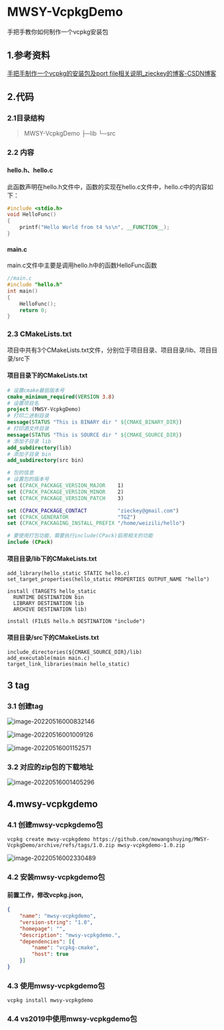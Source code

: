 # MWSY-VcpkgDemo

手把手教你如何制作一个vcpkg安装包

## 1.参考资料

[手把手制作一个vcpkg的安装包及port file相关说明_zieckey的博客-CSDN博客](https://blog.csdn.net/zieckey/article/details/72795427)

## 2.代码

### 2.1目录结构

>MWSY-VcpkgDemo
>├─lib
>└─src

### 2.2 内容

#### hello.h、hello.c

此函数声明在hello.h文件中，函数的实现在hello.c文件中，hello.c中的内容如下：

```c++
#include <stdio.h>
void HelloFunc()
{
    printf("Hello World from t4 %s\n", __FUNCTION__);
}
```

#### main.c

main.c文件中主要是调用hello.h中的函数HelloFunc函数

```c++
//main.c
#include "hello.h"
int main()
{
    HelloFunc();
    return 0;
}

```

### 2.3 CMakeLists.txt

项目中共有3个CMakeLists.txt文件，分别位于项目目录、项目目录/lib、项目目录/src下

#### 项目目录下的CMakeLists.txt

```cmake
# 设置cmake最低版本号
cmake_minimum_required(VERSION 3.8)
# 设置项目名
project (MWSY-VcpkgDemo)
# 打印二进制目录
message(STATUS "This is BINARY dir " ${CMAKE_BINARY_DIR})
# 打印源文件目录
message(STATUS "This is SOURCE dir " ${CMAKE_SOURCE_DIR})
# 添加子目录 lib
add_subdirectory(lib)
# 添加子目录 bin
add_subdirectory(src bin)

# 包的信息
# 设置包的版本号
set (CPACK_PACKAGE_VERSION_MAJOR    1)
set (CPACK_PACKAGE_VERSION_MINOR    2)
set (CPACK_PACKAGE_VERSION_PATCH    3)

set (CPACK_PACKAGE_CONTACT          "zieckey@gmail.com")
set (CPACK_GENERATOR                "TGZ")
set (CPACK_PACKAGING_INSTALL_PREFIX "/home/weizili/hello")

# 要使用打包功能，需要执行include(CPack)启用相关的功能
include (CPack)
```

#### 项目目录/lib下的CMakeLists.txt

```
add_library(hello_static STATIC hello.c)
set_target_properties(hello_static PROPERTIES OUTPUT_NAME "hello")

install (TARGETS hello_static
  RUNTIME DESTINATION bin
  LIBRARY DESTINATION lib
  ARCHIVE DESTINATION lib)

install (FILES hello.h DESTINATION "include")
```

#### 项目目录/src下的CMakeLists.txt

```
include_directories(${CMAKE_SOURCE_DIR}/lib)
add_executable(main main.c)
target_link_libraries(main hello_static)
```

## 3 tag

### 3.1 创建tag

![image-20220516000832146](./img/image-20220516000832146.png)

![image-20220516001009126](./img/image-20220516001009126.png)

![image-20220516001152571](./img/image-20220516001152571.png)

### 3.2 对应的zip包的下载地址

![image-20220516001405296](./img/image-20220516001405296.png)

## 4.mwsy-vcpkgdemo

### 4.1 创建mwsy-vcpkgdemo包

```shell
vcpkg create mwsy-vcpkgdemo https://github.com/mowangshuying/MWSY-VcpkgDemo/archive/refs/tags/1.0.zip mwsy-vcpkgdemo-1.0.zip
```

![image-20220516002330489](./img/image-20220516002330489.png)

### 4.2 安装mwsy-vcpkgdemo包

#### 前置工作，修改vcpkg.json,

```json
{
    "name": "mwsy-vcpkgdemo",
    "version-string": "1.0",
    "homepage": "",
    "description": "mwsy-vcpkgdemo.",
    "dependencies": [{
        "name": "vcpkg-cmake",
        "host": true
    }]
}
```



### 4.3 使用mwsy-vcpkgdemo包

```shell
vcpkg install mwsy-vcpkgdemo
```

### 4.4 vs2019中使用mwsy-vcpkgdemo包

 